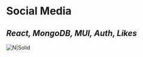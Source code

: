 # Social Media
## _React, MongoDB, MUI, Auth, Likes_
![N|Solid](https://www.imaginarycloud.com/blog/content/images/2022/03/VS--1-.jpg)
